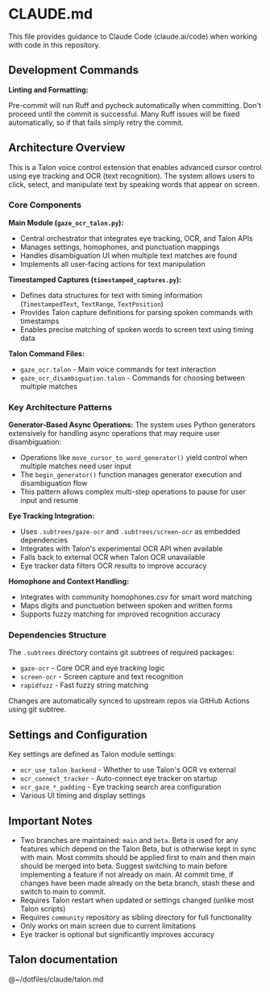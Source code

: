 # CLAUDE.md

This file provides guidance to Claude Code (claude.ai/code) when working with code in this repository.

## Development Commands

**Linting and Formatting:**

Pre-commit will run Ruff and pycheck automatically when committing. Don't
proceed until the commit is successful. Many Ruff issues will be fixed
automatically, so if that fails simply retry the commit.

## Architecture Overview

This is a Talon voice control extension that enables advanced cursor control using eye tracking and OCR (text recognition). The system allows users to click, select, and manipulate text by speaking words that appear on screen.

### Core Components

**Main Module (`gaze_ocr_talon.py`):**
- Central orchestrator that integrates eye tracking, OCR, and Talon APIs
- Manages settings, homophones, and punctuation mappings
- Handles disambiguation UI when multiple text matches are found
- Implements all user-facing actions for text manipulation

**Timestamped Captures (`timestamped_captures.py`):**
- Defines data structures for text with timing information (`TimestampedText`, `TextRange`, `TextPosition`)
- Provides Talon capture definitions for parsing spoken commands with timestamps
- Enables precise matching of spoken words to screen text using timing data

**Talon Command Files:**
- `gaze_ocr.talon` - Main voice commands for text interaction
- `gaze_ocr_disambiguation.talon` - Commands for choosing between multiple matches

### Key Architecture Patterns

**Generator-Based Async Operations:**
The system uses Python generators extensively for handling async operations that may require user disambiguation:
- Operations like `move_cursor_to_word_generator()` yield control when multiple matches need user input
- The `begin_generator()` function manages generator execution and disambiguation flow
- This pattern allows complex multi-step operations to pause for user input and resume

**Eye Tracking Integration:**
- Uses `.subtrees/gaze-ocr` and `.subtrees/screen-ocr` as embedded dependencies
- Integrates with Talon's experimental OCR API when available
- Falls back to external OCR when Talon OCR unavailable
- Eye tracker data filters OCR results to improve accuracy

**Homophone and Context Handling:**
- Integrates with community homophones.csv for smart word matching
- Maps digits and punctuation between spoken and written forms
- Supports fuzzy matching for improved recognition accuracy

### Dependencies Structure

The `.subtrees` directory contains git subtrees of required packages:
- `gaze-ocr` - Core OCR and eye tracking logic
- `screen-ocr` - Screen capture and text recognition
- `rapidfuzz` - Fast fuzzy string matching

Changes are automatically synced to upstream repos via GitHub Actions using git subtree.

## Settings and Configuration

Key settings are defined as Talon module settings:
- `ocr_use_talon_backend` - Whether to use Talon's OCR vs external
- `ocr_connect_tracker` - Auto-connect eye tracker on startup
- `ocr_gaze_*_padding` - Eye tracking search area configuration
- Various UI timing and display settings

## Important Notes

- Two branches are maintained: `main` and `beta`. Beta is used for any features
  which depend on the Talon Beta, but is otherwise kept in sync with main. Most
  commits should be applied first to main and then main should be merged into
  beta. Suggest switching to main before implementing a feature if not already
  on main. At commit time, if changes have been made already on the beta branch,
  stash these and switch to main to commit.
- Requires Talon restart when updated or settings changed (unlike most Talon scripts)
- Requires `community` repository as sibling directory for full functionality
- Only works on main screen due to current limitations
- Eye tracker is optional but significantly improves accuracy

## Talon documentation

@~/dotfiles/claude/talon.md
